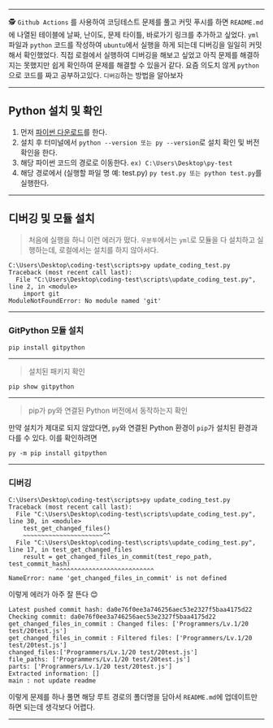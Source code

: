 <hr />
<p>🕵️ <code>Github Actions</code> 를 사용하여 코딩테스트 문제를 풀고 커밋 푸시를 하면 <code>README.md</code>에 나열된 테이블에 날짜, 난이도, 문제 타이틀, 바로가기 링크를 추가하고 싶었다. <code>yml</code> 파일과 <code>python</code> 코드를 작성하여 <code>ubuntu</code>에서 실행을 하게 되는데 디버깅을 일일히 커밋해서 확인했었다. 직접 로컬에서 실행하여 디버깅을 해보고 싶었고 아직 문제를 해결하지는 못했지만 쉽게 확인하여 문제를 해결할 수 있을거 같다. 요즘 의도치 않게 <code>python</code>으로 코드를 짜고 공부하고있다. <code>디버깅</code>하는 방법을 알아보자</p>
<hr />
<h2 id="python-설치-및-확인">Python 설치 및 확인</h2>
<ol>
<li>먼저 <a href="https://www.python.org/">파이썬 다운로드</a>를 한다. </li>
<li>설치 후 터미널에서 <code>python --version 또는 py --version</code>로 설치 확인 및 버전 확인을 한다.</li>
<li>해당 파이썬 코드의 경로로 이동한다. <code>ex) C:\Users\Desktop\py-test</code></li>
<li>해당 경로에서 (실행할 파일 명 예: test.py) <code>py test.py 또는 python test.py</code>를 실행한다.</li>
</ol>
<hr />
<h2 id="디버깅-및-모듈-설치">디버깅 및 모듈 설치</h2>
<blockquote>
<p>처음에 실행을 하니 이런 에러가 떴다. <code>우분투</code>에서는 <code>yml</code>로 모듈을 다 설치하고 실행하는데, 로컬에서는 설치를 하지 않아서다.</p>
</blockquote>
<pre><code>C:\Users\Desktop\coding-test\scripts&gt;py update_coding_test.py
Traceback (most recent call last):
  File &quot;C:\Users\Desktop\coding-test\scripts\update_coding_test.py&quot;, line 2, in &lt;module&gt;
    import git
ModuleNotFoundError: No module named 'git'</code></pre><hr />
<h3 id="gitpython-모듈-설치">GitPython 모듈 설치</h3>
<pre><code class="language-bash">pip install gitpython</code></pre>
<hr />
<blockquote>
<p>설치된 패키지 확인</p>
</blockquote>
<pre><code class="language-bash">pip show gitpython</code></pre>
<hr />
<blockquote>
<p>pip가 py와 연결된 Python 버전에서 동작하는지 확인</p>
</blockquote>
<p>만약 설치가 제대로 되지 않았다면, <code>py</code>와 연결된 Python 환경이 <code>pip</code>가 설치된 환경과 다를 수 있다. 
이를 확인하려면</p>
<pre><code class="language-bash">py -m pip install gitpython</code></pre>
<hr />
<h3 id="디버깅">디버깅</h3>
<pre><code>C:\Users\Desktop\coding-test\scripts&gt;py update_coding_test.py
Traceback (most recent call last):
  File &quot;C:\Users\Desktop\coding-test\scripts\update_coding_test.py&quot;, line 30, in &lt;module&gt;
    test_get_changed_files()
    ~~~~~~~~~~~~~~~~~~~~~~^^
  File &quot;C:\Users\Desktop\coding-test\scripts\update_coding_test.py&quot;, line 17, in test_get_changed_files
    result = get_changed_files_in_commit(test_repo_path, test_commit_hash)
             ^^^^^^^^^^^^^^^^^^^^^^^^^^^
NameError: name 'get_changed_files_in_commit' is not defined</code></pre><p>이렇게 에러가 아주 잘 뜬다 😊</p>
<pre><code>Latest pushed commit hash: da0e76f0ee3a746256aec53e2327f5baa4175d22
Checking commit: da0e76f0ee3a746256aec53e2327f5baa4175d22
get_changed_files_in_commit : Changed files: ['Programmers/Lv.1/20 test/20test.js']
get_changed_files_in_commit : Filtered files: ['Programmers/Lv.1/20 test/20test.js']
changed_files:['Programmers/Lv.1/20 test/20test.js']
file_paths: ['Programmers/Lv.1/20 test/20test.js']
parts: ['Programmers/Lv.1/20 test/20test.js']
Extracted information: []
main : not update readme</code></pre><p>이렇게 문제를 하나 풀면 해당 루트 경로의 폴더명을 담아서 <code>README.md</code>에 업데이트만 하면 되는데 생각보다 어렵다.</p>
<hr />